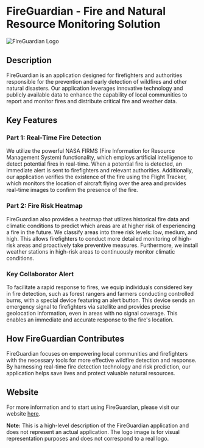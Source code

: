 # FireGuardian - Fire and Natural Resource Monitoring Solution

![FireGuardian Logo](fireguardian_logo.png)

## Description

FireGuardian is an application designed for firefighters and authorities responsible for the prevention and early detection of wildfires and other natural disasters. Our application leverages innovative technology and publicly available data to enhance the capability of local communities to report and monitor fires and distribute critical fire and weather data.

## Key Features

### Part 1: Real-Time Fire Detection

We utilize the powerful NASA FIRMS (Fire Information for Resource Management System) functionality, which employs artificial intelligence to detect potential fires in real-time. When a potential fire is detected, an immediate alert is sent to firefighters and relevant authorities. Additionally, our application verifies the existence of the fire using the Flight Tracker, which monitors the location of aircraft flying over the area and provides real-time images to confirm the presence of the fire.

### Part 2: Fire Risk Heatmap

FireGuardian also provides a heatmap that utilizes historical fire data and climatic conditions to predict which areas are at higher risk of experiencing a fire in the future. We classify areas into three risk levels: low, medium, and high. This allows firefighters to conduct more detailed monitoring of high-risk areas and proactively take preventive measures. Furthermore, we install weather stations in high-risk areas to continuously monitor climatic conditions.

### Key Collaborator Alert

To facilitate a rapid response to fires, we equip individuals considered key in fire detection, such as forest rangers and farmers conducting controlled burns, with a special device featuring an alert button. This device sends an emergency signal to firefighters via satellite and provides precise geolocation information, even in areas with no signal coverage. This enables an immediate and accurate response to the fire's location.

## How FireGuardian Contributes

FireGuardian focuses on empowering local communities and firefighters with the necessary tools for more effective wildfire detection and response. By harnessing real-time fire detection technology and risk prediction, our application helps save lives and protect valuable natural resources.

## Website

For more information and to start using FireGuardian, please visit our website [here](https://www.fireguardianapp.com).

**Note:** This is a high-level description of the FireGuardian application and does not represent an actual application. The logo image is for visual representation purposes and does not correspond to a real logo.
